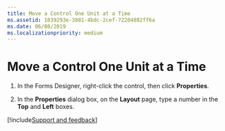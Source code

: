 ```yaml
---
title: Move a Control One Unit at a Time
ms.assetid: 1839293e-3881-4bdc-2cef-72204882ff6a
ms.date: 06/08/2019
ms.localizationpriority: medium
---
```



# Move a Control One Unit at a Time

1. In the Forms Designer, right-click the control, then click **Properties**. 
    
2. In the **Properties** dialog box, on the **Layout** page, type a number in the **Top** and **Left** boxes.

[!include[Support and feedback](~/includes/feedback-boilerplate.md)]